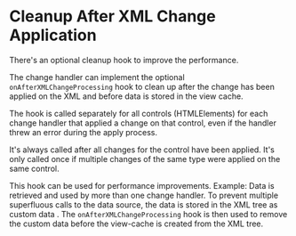 <!-- loio7841bf3f7cc24a86bdff0b5303c5760d -->

# Cleanup After XML Change Application

There's an optional cleanup hook to improve the performance.

The change handler can implement the optional `onAfterXMLChangeProcessing` hook to clean up after the change has been applied on the XML and before data is stored in the view cache.

The hook is called separately for all controls \(HTMLElements\) for each change handler that applied a change on that control, even if the handler threw an error during the apply process.

It's always called after all changes for the control have been applied. It's only called once if multiple changes of the same type were applied on the same control.

This hook can be used for performance improvements. Example: Data is retrieved and used by more than one change handler. To prevent multiple superfluous calls to the data source, the data is stored in the XML tree as custom data . The `onAfterXMLChangeProcessing` hook is then used to remove the custom data before the view-cache is created from the XML tree.

